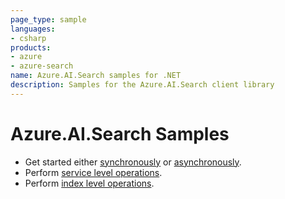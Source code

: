 ```yaml
---
page_type: sample
languages:
- csharp
products:
- azure
- azure-search
name: Azure.AI.Search samples for .NET
description: Samples for the Azure.AI.Search client library
---
```


# Azure.AI.Search Samples

- Get started either [synchronously](Sample01a_HelloWorld.md) or [asynchronously](Sample01b_HelloWorldAsync.md).
- Perform [service level operations](Sample02_Service.md).
- Perform [index level operations](Sample03_Index.md).
